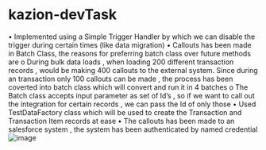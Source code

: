 # kazion-devTask

•	Implemented using a Simple Trigger Handler by which we can disable the trigger during certain times (like data migration)
•	Callouts has been made in Batch Class, the reasons for preferring batch class over future methods are
o	During bulk data loads , when loading 200 different transaction records , would be making 400 callouts to the external system. Since during an transaction only 100 callouts can be made , the process has been coverted into batch class which will convert and run it in 4 batches
o	The Batch class accepts input parameter as set of Id’s , so if we want to call out the integration for certain records , we can pass the Id of only those
•	Used TestDataFactory class which will be used to create the Transaction and Transaction Item records at ease
•	The callouts has been made to an salesforce system , the system has been authenticated by named credential 
![image](https://user-images.githubusercontent.com/24619238/138591020-874c6556-30a4-4fc0-9a4d-1bda79584d8e.png)
